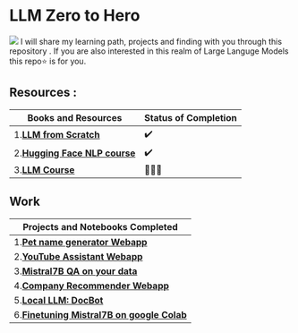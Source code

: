 # LLM Zero to Hero
![](https://github.com/Utshav-paudel/LLM-Zero-to-Hero/blob/778bb128e4f5daa646b4ef55d051200e48a8aacf/File_dump/GByqz8aacAAi-y2%20(1).jpeg)
I will share my learning path, projects and finding with you through this repository . If you are also interested in this realm of Large Languge Models  this repo⭐ is for you.

## Resources : 
| Books and Resources | Status of Completion |
| ----- | -----|
| 1.[**LLM from Scratch**](https://youtu.be/UU1WVnMk4E8?si=2r58NpTIn-Z0Y_Z2)| ✔️ |
| 2.[**Hugging Face NLP course**](https://huggingface.co/learn/nlp-course/en)| ✔️ |
| 3.[**LLM Course**](https://github.com/mlabonne/llm-course/tree/main)| 🏊🏻‍♂️ |


## Work
| Projects and Notebooks Completed |
| ----------------- |
|1.[**Pet name generator Webapp**](https://github.com/Utshav-paudel/Petname-Generator) |
|2.[**YouTube Assistant Webapp**](https://github.com/Utshav-paudel/YouTube-assistant-langchain) |
|3.[**Mistral7B QA on your data**](https://github.com/Utshav-paudel/Petname-Generator) |
|4.[**Company Recommender Webapp**](https://github.com/Utshav-paudel/Petname-Generator) |
|5.[**Local LLM: DocBot**](https://github.com/Utshav-paudel/Docbot) | 
|6.[**Finetuning Mistral7B on google Colab**](https://github.com/Utshav-paudel/Finetuning-Mistral7B-on-google-colab)|
